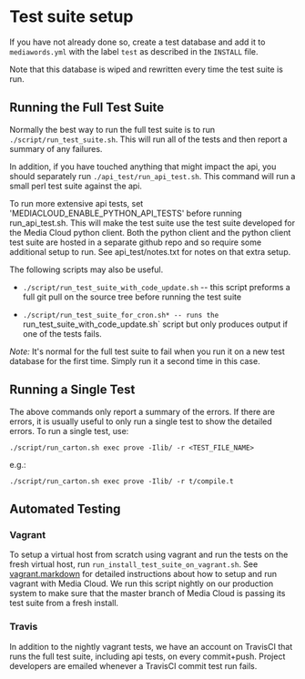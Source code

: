 # Test suite setup

If you have not already done so, create a test database and add it to `mediawords.yml` with the label `test` as
described in the `INSTALL` file.

Note that this database is wiped and rewritten every time the test suite is run.

## Running the Full Test Suite

Normally the best way to run the full test suite is to run `./script/run_test_suite.sh`. This will run all of the tests
and then report a summary of any failures.

In addition, if you have touched anything that might impact the api, you should separately run
`./api_test/run_api_test.sh`.  This command will run a small perl test suite against the api.

To run more extensive api tests, set 'MEDIACLOUD_ENABLE_PYTHON_API_TESTS' before running run_api_test.sh.  This will
make the test suite use the test suite developed for the Media Cloud python client.  Both the python client and the
python client test suite are hosted in a separate github repo and so require some additional setup to run. See
api_test/notes.txt for notes on that extra setup.

The following scripts may also be useful.

* `./script/run_test_suite_with_code_update.sh` -- this script preforms a full git pull on the source tree
before running the test suite

* `./script/run_test_suite_for_cron.sh* -- runs the `run_test_suite_with_code_update.sh` script but only produces output
if one of the tests fails.

*Note:* It's normal for the full test suite to fail when you run it on a new test database for the first time. Simply
run it a second time in this case.

## Running a Single Test

The above commands only report a summary of the errors.  If there are errors, it is usually useful to only run a single
test to show the detailed errors. To run a single test, use:

    ./script/run_carton.sh exec prove -Ilib/ -r <TEST_FILE_NAME>

e.g.:

    ./script/run_carton.sh exec prove -Ilib/ -r t/compile.t

## Automated Testing

### Vagrant

To setup a virtual host from scratch using vagrant and run the tests on the fresh virtual host, run
`run_install_test_suite_on_vagrant.sh`.  See [vagrant.markdown](vagrant.markdown) for detailed instructions about
how to setup and run vagrant with Media Cloud.  We run this script nightly on our production system to make sure that
the master branch of Media Cloud is passing its test suite from a fresh install.

### Travis

In addition to the nightly vagrant tests, we have an account on TravisCI that runs the full test suite, including api
tests, on every commit+push.  Project developers are emailed whenever a TravisCI commit test run fails.
